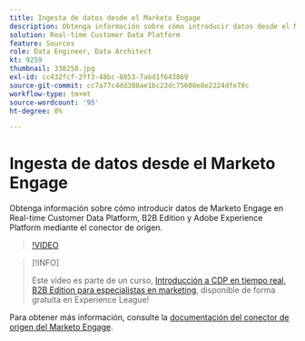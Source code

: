 ```yaml
---
title: Ingesta de datos desde el Marketo Engage
description: Obtenga información sobre cómo introducir datos desde el Marketo Engage mediante el conector de origen.
solution: Real-time Customer Data Platform
feature: Sources
role: Data Engineer, Data Architect
kt: 9259
thumbnail: 338250.jpg
exl-id: cc432fcf-2ff3-48bc-8053-7a6d1f643869
source-git-commit: cc7a77c4dd380ae1bc23dc75608e8e2224dfe78c
workflow-type: tm+mt
source-wordcount: '95'
ht-degree: 0%

---
```


# Ingesta de datos desde el Marketo Engage

Obtenga información sobre cómo introducir datos de Marketo Engage en Real-time Customer Data Platform, B2B Edition y Adobe Experience Platform mediante el conector de origen.

>[!VIDEO](https://video.tv.adobe.com/v/338250?quality=12&learn=on)

>[!INFO]
>
> Este vídeo es parte de un curso, [Introducción a CDP en tiempo real, B2B Edition para especialistas en marketing](https://experienceleague.adobe.com/?recommended=ExperiencePlatform-U-1-2021.rtcdp.b2b), disponible de forma gratuita en Experience League!

Para obtener más información, consulte la [documentación del conector de origen del Marketo Engage](https://experienceleague.adobe.com/docs/experience-platform/sources/connectors/adobe-applications/marketo/marketo.html).
